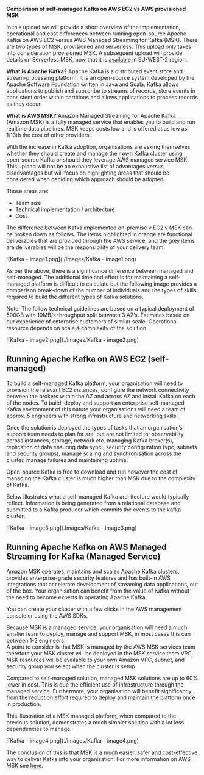 **Comparison of self-managed Kafka on AWS EC2 vs AWS provisioned MSK**

In this upload we will provide a short overview of the implementation, operational and cost differences between running open-source Apache Kafka on AWS EC2 versus AWS Managed Streaming for Kafka (MSK).  There are two types of MSK, provisioned and serverless.  This upload only takes into consideration provisioned MSK.  A subsequent upload will provide details on Serverless MSK, now that it is [available](https://aws.amazon.com/about-aws/whats-new/2023/08/amazon-msk-serverless-additional-aws-regions/) in EU-WEST-2 region.

**What is Apache Kafka?**  Apache Kafka is a distributed event store and stream-processing platform. It is an open-source system developed by the Apache Software Foundation written in Java and Scala. Kafka allows applications to publish and subscribe to streams of records, store events in consistent order within partitions and allows applications to process records as they occur.

**What is AWS MSK?**  Amazon Managed Streaming for Apache Kafka (Amazon MSK) is a fully managed service that enables you to build and run realtime data pipelines.  MSK keeps costs low and is offered at as low as 1/13th the cost of other providers.

With the increase in Kafka adoption, organisations are asking themselves whether they should create and manage their own Kafka cluster using open-source Kafka or should they leverage AWS managed service MSK.  This upload will not be an exhaustive list of advantages versus disadvantages but will focus on highlighting areas that should be considered when deciding which approach should be adopted.  

Those areas are:

*	Team size
*	Technical implementation / architecture 
*	Cost


The difference between Kafka implemented on-premise v EC2 v MSK can be broken down as follows. The items highlighted in orange are functional deliverables that are provided through the AWS service, and the grey items are deliverables will be the responsibility of your delivery team.

![Kafka - image1.png](./Images/Kafka - image1.png)


As per the above, there is a significance difference between managed and self-managed.  The additional time and effort is for maintaining a self-managed platform is difficult to calculate but the following image provides a comparison break-down of the number of individuals and the types of skills required to build the different types of Kafka solutions.  



Note: The follow technical guidelines are based on a typical deployment of 500GB with 10MB/s throughput split between 3 AZ’s.  Estimates based on our experience of enterprise customers of similar scale.  Operational resource depends on scale & complexity of the solution. 

![Kafka - image2.png](./Images/Kafka - image2.png)

<h2> Running Apache Kafka on AWS EC2 (self-managed) </h2>

To build a self-managed Kafka platform, your organisation will need to provision the relevant EC2 instances, configure the network connectivity between the brokers within the AZ and across AZ and install Kafka on each of the nodes.  To build, deploy and support an enterprise self-managed Kafka environment of this nature your organisations will need a team of approx. 5 engineers with strong infrastructure and networking skills.  

Once the solution is deployed the types of tasks that an organisation’s support team needs to plan for are, but are not limited to; observability across instances, storage, network etc. managing Kafka broker(s), replication of data ensuring data sync., security configuration (vpc, subnets and security groups), manage scaling and synchronisation across the cluster, manage failures and maintaining uptime.

Open-source Kafka is free to download and run however the cost of managing the Kafka cluster is much higher than MSK due to the complexity of Kafka.

Below illustrates what a self-managed Kafka architecture would typically reflect.  Information is being generated from a relational database and submitted to a Kafka producer which commits the events to the kafka cluster;

![Kafka - image3.png](.Images/Kafka - image3.png) 


<h2> Running Apache Kafka on AWS Managed Streaming for Kafka (Managed Service) </h2>

Amazon MSK operates, maintains and scales Apache Kafka clusters, provides enterprise-grade security features and has built-in AWS integrations that accelerate development of streaming data applications, out of the box.  Your organisation can benefit from the value of Kafka without the need to become experts in operating Apache Kafka.  

You can create your cluster with a few clicks in the AWS management console or using the AWS SDKs.

Because MSK is a managed service, your organisation will need a much smaller team to deploy, manage and support MSK, in most cases this can between 1-2 engineers.  
A point to consider is that MSK is managed by the AWS MSK services team therefore your MSK cluster will be deployed in the MSK service team VPC.  MSK resources will be available to your own Amazon VPC, subnet, and security group you select when the cluster is setup

Compared to self-managed solution, managed MSK solutions are up to 60% lower in cost.  This is due the efficient use of infrastructure through the managed service.  Furthermore, your organisation will benefit significantly from the reduction effort required to deploy and maintain the platform once in production.  

This illustration of a MSK managed platform, when compared to the previous solution, demonstrates a much simpler solution with a lot less dependencies to manage.  

![Kafka - image4.png](./Images/Kafka - image4.png)

The conclusion of this is that MSK is a much easier, safer and cost-effective way to deliver Kafka into your organisation.  For more information on AWS MSK see [here](https://aws.amazon.com/msk/).





